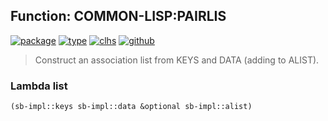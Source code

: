 ## Function: COMMON-LISP:PAIRLIS
[![package](https://img.shields.io/badge/Package-COMMON--LISP-5f9ea0.svg?style=social&colorA=999999)](../) [![type](https://img.shields.io/badge/Type-Function-5f9ea0.svg?style=social&colorA=999999)](../#function) [![clhs](https://img.shields.io/badge/CLHS-PAIRLIS-5f9ea0.svg?style=social&colorA=999999)](http://www.lispworks.com/documentation/HyperSpec/Body/f_pairli.htm) [![github](https://img.shields.io/badge/GitHub-View_the_source-5f9ea0.svg?style=social&colorA=999999&logo=github)](https://github.com/sbcl/sbcl/blob/master/src/code/list.lisp/) 

> Construct an association list from KEYS and DATA (adding to ALIST).

### Lambda list
```cl
(sb-impl::keys sb-impl::data &optional sb-impl::alist)
```
